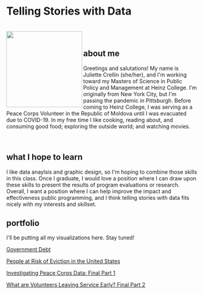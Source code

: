 <h1> Telling Stories with Data</h1>
<br>
<img src="https://jgcrellin.github.io/portfolio/Photo.jpg" width ="200px" align="left"/>
<br>
<h2> about me </h2>
<p> Greetings and salutations! My name is Juliette Crellin (she/her), and I'm working toward my Masters of Science in Public Policy and Management at Heinz College. I'm originally from New York City, but I'm passing the pandemic in Pittsburgh. Before coming to Heinz College, I was serving as a Peace Corps Volunteer in the Republic of Moldova until I was evacuated due to COVID-19. In my free time I like cooking, reading about, and consuming good food; exploring the outside world; and watching movies.</p>
<br>
<h2> what I hope to learn </h2>
<p>I like data anaylsis and graphic design, so I'm hoping to combine those skills in this class. Once I graduate, I would love a position where I can draw upon these skills to present the results of program evaluations or research. Overall, I want a position where I can help improve the impact and effectiveness public programming, and I think telling stories with data fits nicely with my interests and skillset. </p>


<h2> portfolio </h2>
<p> I'll be putting all my visualizations here. Stay tuned!</p>
<p> <a href="/portfolio/govdebtviz.html"> Government Debt </a> </p>
<p> <a href="/portfolio/evictiondata.html"> People at Risk of Eviction in the United States </a> </p>
<p> <a href="/portfolio/peacecorps_final.html"> Investigating Peace Corps Data: Final Part 1 </a> </p>
<p> <a href="/portfolio/pc-et-2.html"> What are Volunteers Leaving Service Early? Final Part 2 </a> </p>
